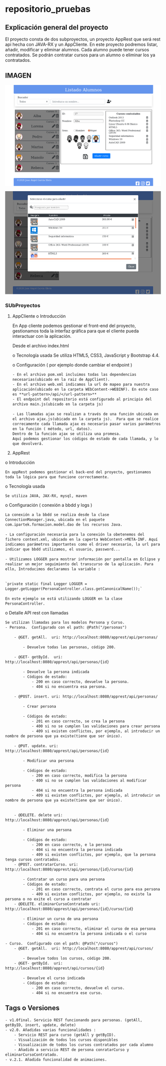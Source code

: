 # repositorio_pruebas

## Explicación general del proyecto
El proyecto consta de dos subproyectos, un proyecto AppRest que será rest api hecha con JAVA-RX y un AppCliente. 
En este proyecto podremos listar, añadir, modificar y eliminar alumnos. Cada alumno puede tener cursos contratados. Se podrán contratar cursos para un alumno o eliminar los ya contratados.

## IMAGEN

![Página principal](https://github.com/josgaril/repositorio_pruebas/blob/master/scrennShoots/paginaPrincipal.png)

![Modal](https://github.com/josgaril/repositorio_pruebas/blob/master/scrennShoots/modal.png)

### SUbProyectos
 1. AppCliente
	o	 Introducción
	
	En App cliente podemos gestionar el front-end del proyecto, gestionamos toda la interfaz gráfica para que el cliente pueda interactuar con la aplicación.

	Desde el archivo index.html 

	o	Tecnología usada
		Se utiliza HTML5, CSS3, JavaScript y Bootstrap 4.4. 	

	o	Configuración ( por ejemplo donde cambiar el endpoint )
	
		- En el archivo pom.xml incluimos todas las dependencias necesarias(ubicado en la raiz de AppClient). 	
		- En el archivo web.xml indicamos la url de mapeo para nuestra aplicación(ubicado en la carpeta WEbContent->WEBINF). En este caso es **url-pattern>/api/</url-pattern>** 	
		- El endpoint del repositorio está configurado al principio del archivo main.js(ubicado en la carpeta js)
		 
		- Las llamadas ajax se realizan a través de una función ubicada en el archivo ajax.js(ubicado en la carpeta js).  Para que se realice correcamente cada llamada ajax es necesario pasar varios parámetros en la función ( método, url, datos). 
		Dentro de la función ajax se utiliza una promesa.
		Aquí podemos gestionar los códigos de estado de cada llamada, y lo que devolverá. 

2. AppRest

o	Introducción

	En appRest podemos gestionar el back-end del proyecto, gestionamos toda la lógica para que funcione correctamente.

o	Tecnología usada

	Se utiliza JAVA, JAX-RX, mysql, maven
	
o	Configuración ( conexión a bbdd y logs )

	La conexión a la bbdd se realiza desde la clase ConnectionManager.java, ubicada en el paquete com.ipartek.formacion.model.dao de los recursos Java. 

	- La configuración necesaria para la conexión la obetenemos del fichero context.xml, ubicado en la caperta WebContent->META-INF. Aquí indicamos parámetros importantes como el driver necesario, la url para indicar que bbdd utilizamos, el usuario, password...

	- Utilizamos LOGGER para mostrar información por pantalla en Eclipse y realizar un mejor seguimiento del transcurso de la aplicación. Para ello, Introducimos declaramos la variable : 


	`private static final Logger LOGGER = 	Logger.getLogger(PersonaController.class.getCanonicalName());`
	
	En este ejemplo se está utilizando LOGGER en la clase PersonaController. 
	
o	Detalle API rest con llamadas

	Se utilizan llamadas para los modelos Persona y Curso.
	- Persona.  Configurado con el path: @Path("/personas")
	
		- @GET. getAll.  uri: http://localhost:8080/apprest/api/personas/
		
			- Devuelve todas las personas, código 200. 
			
		- @GET- getById.  uri: http://localhost:8080/apprest/api/personas/{id}
		
			- Devuelve la persona indicada			
			- Códigos de estado:
				- 200 en caso correcto, devuelve la persona.
				- 404 si no encuentra esa persona.
				
		- @POST. insert. uri: http://localhost:8080/apprest/api/personas/
		
			- Crear persona
			
			- Códigos de estado:
				- 201 en caso correcto, se crea la persona
				- 400 si no se cumplen las validaciones para crear persona
				- 409 si existen conflictos, por ejemplo, al introducir un nombre de persona que ya existe(tiene que ser único).
				
		- @PUT. update. uri: http://localhost:8080/apprest/api/personas/{id}
		
			- Modificar una persona
			
			- Códigos de estado:
				- 200 en caso correcto, modifica la persona
				- 400 si no se cumplen las validaciones al modificar persona
				- 404 si no encuentra la persona indicada				
				- 409 si existen conflictos, por ejemplo, al introducir un nombre de persona que ya existe(tiene que ser único).

				
		- @DELETE. delete uri: http://localhost:8080/apprest/api/personas/{id}

			- Eliminar una persona
			
			- Códigos de estado:
				- 200 en caso correcto, e la persona
				- 404 si no encuentra la persona indicada				
				- 409 si existen conflictos, por ejemplo, que la persona tenga cursos contratados.
		- @POST. contratarCurso. uri: http://localhost:8080/apprest/api/personas/{id}/curso/{id}

			- Contratar un curso para una persona
			- Códigos de estado:
				- 201 en caso correcto, contrata el curso para esa persona
				- 409 si existen conflictos, por ejemplo, no existe la persona o no exite el curso a contratar
		- @DELETE. eliminarCursoContratado uri: http://localhost:8080/apprest/api/personas/{id}/curso/{id}

			- Eliminar un curso de una persona
			- Códigos de estado:
				- 201 en caso correcto, eliminar el curso de esa persona
				- 404 si no encuentra la persona indicada o el curso				

	- Curso.  Configurado con el path: @Path("/cursos")
		- @GET. getAll.  uri: http://localhost:8080/apprest/api/cursos/
		
			- Devuelve todos los cursos, código 200. 
		- @GET- getById.  uri: http://localhost:8080/apprest/api/cursos/{id}
		
			- Devuelve el curso indicada			
			- Códigos de estado:
				- 200 en caso correcto, devuelve el curso.
				- 404 si no encuentra ese curso.

## Tags o Versiones
	- v1.0final. Servicio REST funcionando para personas. (getAll, getByID, insert, update, delete)
 	- v2.0. Añadidas varias funcionalidades :
		- Servicio REST para curso (getAll y getByID).
		- Visualización de todos los cursos disponibles	
		- Visualización de todos los cursos contratados por cada alumno
		- Añadido a servicio REST de persona conratarCurso y eliminarCursoContratado.
	- v.2.1. Añadida funcionalidad de animaciones.




